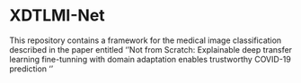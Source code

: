 # XDTLMI-Net
This repository contains a framework for the medical image classification described in the paper entitled ‘’Not from Scratch: Explainable deep transfer learning fine-tunning with domain adaptation enables trustworthy COVID-19 prediction ‘’
